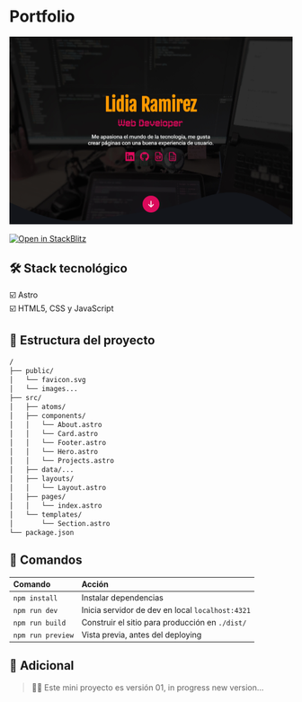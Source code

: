 # Portfolio

![portada](src/assets/portada.png)

[![Open in StackBlitz](https://developer.stackblitz.com/img/open_in_stackblitz.svg)](https://stackblitz.com/github.com/lidiaramirezn/portfolio)
## 🛠️ Stack tecnológico

☑️ Astro  
☑️ HTML5, CSS y JavaScript



## 🚀 Estructura del proyecto

```text
/
├── public/
│   └── favicon.svg
│   └── images...
├── src/
│   ├── atoms/
│   ├── components/
│   │   └── About.astro
│   │   └── Card.astro
│   │   └── Footer.astro
│   │   └── Hero.astro
│   │   └── Projects.astro
│   ├── data/...
│   ├── layouts/
│   │   └── Layout.astro
│   ├── pages/
│   │   └── index.astro
│   └── templates/
│       └── Section.astro
└── package.json
```

## 🧞 Comandos

| Comando                   | Acción                                           |
| :------------------------ | :----------------------------------------------- |
| `npm install`             | Instalar dependencias                            |
| `npm run dev`             | Inicia servidor de dev en local `localhost:4321` |
| `npm run build`           | Construir el sitio para producción en `./dist/`  |
| `npm run preview`         | Vista previa, antes del deploying                |

## 👀 Adicional

> 🧑‍🚀 Este mini proyecto es versión 01, in progress new version...
